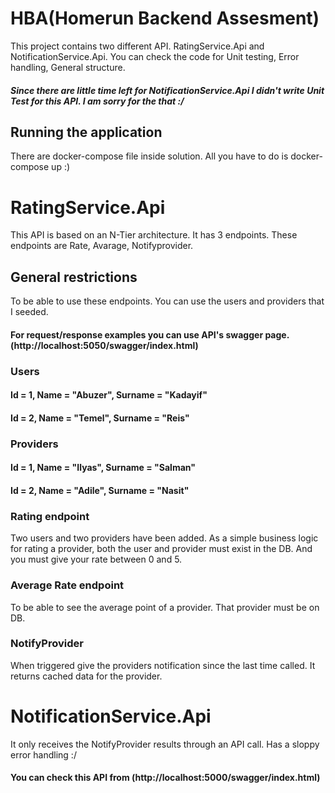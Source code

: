 # HBA(Homerun Backend Assesment)

This project contains two different API. RatingService.Api and NotificationService.Api. You can check the code for Unit testing, Error handling, General structure. 
##### Since there are little time left for NotificationService.Api I didn't write Unit Test for this API.  I am sorry for the that :/

## Running the application
There are docker-compose file inside solution. All you have to do is docker-compose up :) 
# RatingService.Api
This API is based on an N-Tier architecture. It has 3 endpoints. These endpoints are Rate, Avarage, Notifyprovider. 

## General restrictions
To be able to use these endpoints. You can use the users and providers that I seeded. 
#### For request/response examples you can use API's swagger page.(http://localhost:5050/swagger/index.html)

### Users
#### Id = 1, Name = "Abuzer", Surname = "Kadayif"
#### Id = 2, Name = "Temel", Surname = "Reis"
### Providers
#### Id = 1, Name = "Ilyas", Surname = "Salman"
#### Id = 2, Name = "Adile", Surname = "Nasit"

### Rating endpoint
Two users and two providers have been added. As a simple business logic for rating a provider, both the user and provider must exist in the DB.
And you must give your rate between 0 and 5. 

### Average Rate endpoint
To be able to see the average point of a provider. That provider must be on DB.

### NotifyProvider
When triggered give the providers notification since the last time called. It returns cached data for the provider.

# NotificationService.Api
It only receives the NotifyProvider results through an API call. Has a sloppy error handling :/
#### You can check this API from (http://localhost:5000/swagger/index.html)

